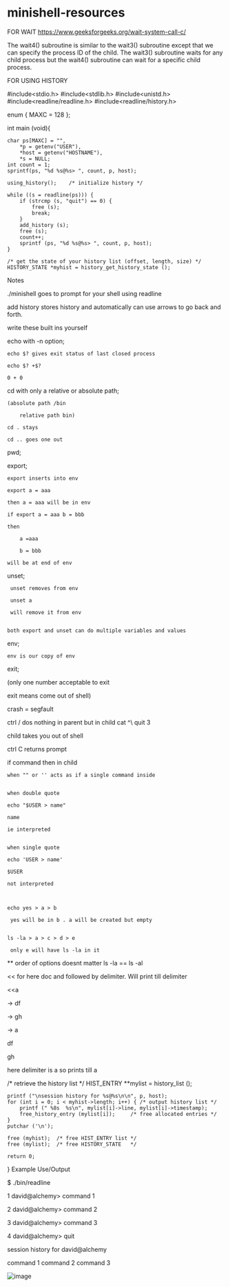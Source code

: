# minishell-resources
FOR WAIT
https://www.geeksforgeeks.org/wait-system-call-c/

The wait4() subroutine is similar to the wait3() subroutine except that we can specify the process ID of the child. The wait3() subroutine waits for any child process but the wait4() subroutine can wait for a specific child process.

FOR USING HISTORY

#include<stdio.h>
#include<stdlib.h>
#include<unistd.h>
#include<readline/readline.h>
#include<readline/history.h>

enum { MAXC = 128 };

int main (void){

    char ps[MAXC] = "", 
        *p = getenv("USER"),
        *host = getenv("HOSTNAME"),
        *s = NULL; 
    int count = 1;
    sprintf(ps, "%d %s@%s> ", count, p, host);

    using_history();    /* initialize history */

    while ((s = readline(ps))) {
        if (strcmp (s, "quit") == 0) {
            free (s);
            break;
        }
        add_history (s);
        free (s);
        count++;
        sprintf (ps, "%d %s@%s> ", count, p, host);
    }

    /* get the state of your history list (offset, length, size) */
    HISTORY_STATE *myhist = history_get_history_state ();

   Notes 
   
   ./minishell goes to prompt for your shell using readline
   
   add history stores history and automatically can use arrows to go back and forth.
   
   write these built ins yourself
   
   echo with -n option;
   
    echo $? gives exit status of last closed process
    
    echo $? +$?
    
    0 + 0
    
   cd with only a relative or absolute path;
   
    (absolute path /bin
    
        relative path bin)
        
    cd . stays
    
    cd .. goes one out
    
   pwd;
   
   export;
   
    export inserts into env
    
    export a = aaa
    
    then a = aaa will be in env
    
    if export a = aaa b = bbb
    
    then
    
        a =aaa
        
        b = bbb
        
    will be at end of env
    
   unset;
   
     unset removes from env
     
     unset a 
     
     will remove it from env
     
    
    both export and unset can do multiple variables and values
    
   env;
   
    env is our copy of env
    
   exit;
   
   (only one number acceptable to exit
   
   exit means come out of shell)
   
    
   crash = segfault
   
   
    
   ctrl / dos nothing in parent but in child cat ^\ quit 3
   
   child takes you out of shell
   
    
   ctrl C returns prompt
   
   if command then in child
   
    
    when "" or '' acts as if a single command inside
    
    
    when double quote
    
    echo "$USER > name"
    
    name
    
    ie interpreted
    
    
    when single quote
    
    echo 'USER > name'
    
    $USER
    
    not interpreted
    
     
     
    echo yes > a > b
    
     yes will be in b . a will be created but empty
     
    
    ls -la > a > c > d > e
    
     only e will have ls -la in it
     
  ** order of options doesnt matter ls -la == ls -al
  
  
  << for here doc and followed by delimiter. Will print till delimiter
  
  
  <<a
      
  -> df
    
  -> gh
    
  -> a
    
    
 df
    
 gh
    
    
 here delimiter is a so prints till a
    
  
    
    
    
    
    
    
   
   
   /* retrieve the history list */
    HIST_ENTRY **mylist = history_list ();

    printf ("\nsession history for %s@%s\n\n", p, host);
    for (int i = 0; i < myhist->length; i++) { /* output history list */
        printf (" %8s  %s\n", mylist[i]->line, mylist[i]->timestamp);
        free_history_entry (mylist[i]);     /* free allocated entries */
    }
    putchar ('\n');

    free (myhist);  /* free HIST_ENTRY list */
    free (mylist);  /* free HISTORY_STATE   */

    return 0;
}
Example Use/Output

$ ./bin/readline

1 david@alchemy> command 1

2 david@alchemy> command 2

3 david@alchemy> command 3

4 david@alchemy> quit

session history for david@alchemy

 command 1
 command 2
 command 3
 
 ![image](https://user-images.githubusercontent.com/82111543/221842357-78a06cf1-9382-4210-a349-624b395b9bd5.png)
